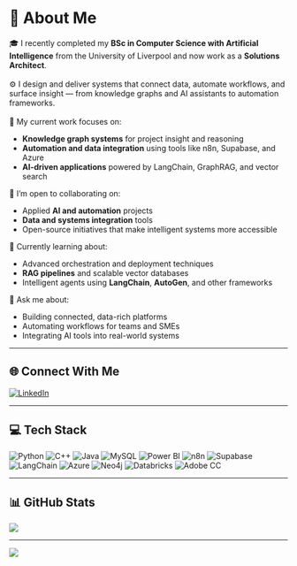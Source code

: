 # 💫 About Me

🎓 I recently completed my **BSc in Computer Science with Artificial Intelligence** from the University of Liverpool and now work as a **Solutions Architect**.  
<br>
⚙️ I design and deliver systems that connect data, automate workflows, and surface insight — from knowledge graphs and AI assistants to automation frameworks.  
<br>
🤖 My current work focuses on:  
- **Knowledge graph systems** for project insight and reasoning  
- **Automation and data integration** using tools like n8n, Supabase, and Azure  
- **AI-driven applications** powered by LangChain, GraphRAG, and vector search  

🤝 I’m open to collaborating on:
- Applied **AI and automation** projects  
- **Data and systems integration** tools  
- Open-source initiatives that make intelligent systems more accessible  

🌱 Currently learning about:
- Advanced orchestration and deployment techniques  
- **RAG pipelines** and scalable vector databases  
- Intelligent agents using **LangChain**, **AutoGen**, and other frameworks  

💬 Ask me about:
- Building connected, data-rich platforms  
- Automating workflows for teams and SMEs  
- Integrating AI tools into real-world systems  



---

## 🌐 Connect With Me
[![LinkedIn](https://img.shields.io/badge/LinkedIn-%230077B5.svg?logo=linkedin&logoColor=white)](https://www.linkedin.com/in/matthew-paver-534262166/)

---

## 💻 Tech Stack
![Python](https://img.shields.io/badge/python-3670A0?style=for-the-badge&logo=python&logoColor=ffdd54)
![C++](https://img.shields.io/badge/c++-%2300599C.svg?style=for-the-badge&logo=c%2B%2B&logoColor=white)
![Java](https://img.shields.io/badge/java-%23ED8B00.svg?style=for-the-badge&logo=openjdk&logoColor=white)
![MySQL](https://img.shields.io/badge/mysql-%2300000f.svg?style=for-the-badge&logo=mysql&logoColor=white)
![Power BI](https://img.shields.io/badge/power_bi-F2C811?style=for-the-badge&logo=powerbi&logoColor=black)
![n8n](https://img.shields.io/badge/n8n.io-F3850D?style=for-the-badge&logo=n8n&logoColor=white)
![Supabase](https://img.shields.io/badge/supabase-3ECF8E?style=for-the-badge&logo=supabase&logoColor=white)
![LangChain](https://img.shields.io/badge/LangChain-000000?style=for-the-badge&logo=LangChain&logoColor=white)
![Azure](https://img.shields.io/badge/azure-0078D4?style=for-the-badge&logo=microsoftazure&logoColor=white)
![Neo4j](https://img.shields.io/badge/neo4j-018BFF?style=for-the-badge&logo=neo4j&logoColor=white)
![Databricks](https://img.shields.io/badge/Databricks-EF3B2D?style=for-the-badge&logo=databricks&logoColor=white)
![Adobe CC](https://img.shields.io/badge/Adobe%20Creative%20Cloud-DA1F26.svg?style=for-the-badge&logo=Adobe%20Creative%20Cloud&logoColor=white)

---

## 📊 GitHub Stats
![](https://github-readme-streak-stats.herokuapp.com/?user=MatthewPaver&theme=dark&hide_border=false)

---

[![](https://visitcount.itsvg.in/api?id=MatthewPaver&icon=0&color=0)](https://visitcount.itsvg.in)

<!-- Updated to reflect AI engineering, automation, and knowledge graph work -->
